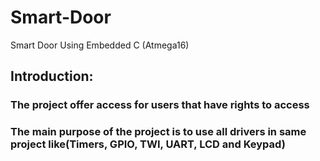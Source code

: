 # Smart-Door
Smart Door Using Embedded C (Atmega16)

## Introduction:

### The project offer access for users that have rights to access
### The main purpose of the project is to use all drivers in same project like(Timers, GPIO, TWI, UART, LCD and Keypad)




